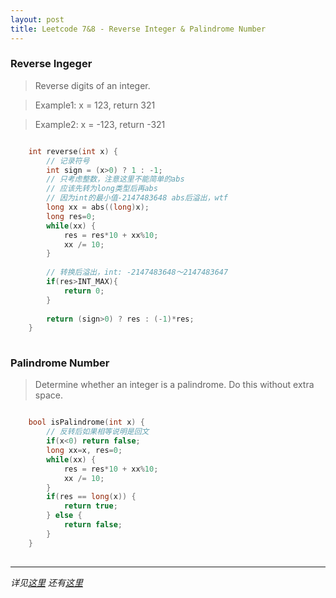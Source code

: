 ```yaml
---
layout: post
title: Leetcode 7&8 - Reverse Integer & Palindrome Number
---
```


### Reverse Ingeger


> Reverse digits of an integer.

> Example1: x = 123, return 321

> Example2: x = -123, return -321


```C++

	int reverse(int x) {
        // 记录符号
        int sign = (x>0) ? 1 : -1;
        // 只考虑整数，注意这里不能简单的abs
        // 应该先转为long类型后再abs
        // 因为int的最小值-2147483648 abs后溢出，wtf
        long xx = abs((long)x);
        long res=0;
        while(xx) {
            res = res*10 + xx%10;
            xx /= 10;
        }
        
        // 转换后溢出，int: -2147483648～2147483647 
        if(res>INT_MAX){
            return 0;
        }
        
        return (sign>0) ? res : (-1)*res;
    }
    
```

### Palindrome Number

> Determine whether an integer is a palindrome. Do this without extra space.

```C++

	bool isPalindrome(int x) {
        // 反转后如果相等说明是回文
        if(x<0) return false;
        long xx=x, res=0;
        while(xx) {
            res = res*10 + xx%10;
            xx /= 10;
        }
        if(res == long(x)) {
            return true;
        } else {
            return false;
        }
    }
    
```

---
*详见[这里](https://leetcode.com/submissions/detail/23188556/)*
*还有[这里](https://leetcode.com/submissions/detail/23190352/)*
